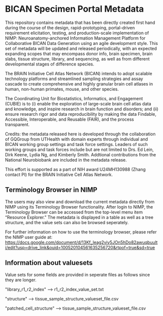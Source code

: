 # BICAN Specimen Portal Metadata
This repository contains metadata that has been directly created first hand during the course of the design, rapid-prototyping, portal-driven requirement elicitation, testing, and production-scale implementation of NIMP: Neuroanatomy-anchored Information Management Platform for Collaborative BICAN Data Generation using an agile development style. This set of metadata will be updated and released periodically, with an expected expanding scopes that may encompass donor info, brain specimen, brain slabs, tissue structure, library, and sequencing, as well as from different developmental stages of difference species.

The BRAIN Initiative Cell Atlas Network (BICAN) intends to adopt scalable technology platforms and streamlined sampling strategies and assay cascade to create comprehensive and highly granular brain cell atlases in human, non-human primates, mouse, and other species.

The Coordinating Unit for Biostatistics, Informatics, and Engagement (CUBIE) is to (i) enable the exploration of large-scale brain cell atlas data and knowledge, and inspire research in brain function and disorders; and (ii) ensure research rigor and data reproducibility by making the data Findable, Accessible, Interoperable, and Reusable (FAIR), and the process transparent.

Credits: the metadata released here is developed through the collaboration of GQGroup from UTHealth with domain experts through individual and BICAN working group settings and task force settings. Leaders of such working groups and task forces include but are not limited to Drs. Ed Lein, Dirk Keene, Lydia Ng, and Kimberly Smith. Addtional contributions from the National Neurobiobank are included in the metadata release. 

This effort is supported as a part of NIH award U24MH130988 (Zhang contact PI) for the BRAIN Initiative Cell Atlas Network.

## Terminology Browser in NIMP
The users may also view and download the current metadata directly from NIMP using its Terminology Browser functionality. After login to NIMP, the Terminology Browser can be accessed from the top-level menu item “Resource Explorer.” The metadata is displayed in a table as well as a tree structure, and the value sets can also be browsed seperately.

For further information on how to use the terminology browser, please refer the NIMP user guide at: https://docs.google.com/document/d/13Kf_Ieag2viy5JOn5hDo82awuqbuulti/edit?usp=drive_link&ouid=100520104561635256720&rtpof=true&sd=true

## Information about valuesets

Value sets for some fields are provided in seperate files as follows since they are longer. 

"library_r1_r2_index" -->  r1_r2_index_value_set.txt

"structure" --> tissue_sample_structure_valueset_file.csv

"patched_cell_structure" --> tissue_sample_structure_valueset_file.csv


